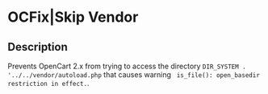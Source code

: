 #  OCFix|Skip Vendor

## Description
Prevents OpenCart 2.x from trying to access the directory `DIR_SYSTEM . '../../vendor/autoload.php` that causes warning ` is_file(): open_basedir restriction in effect.`.
